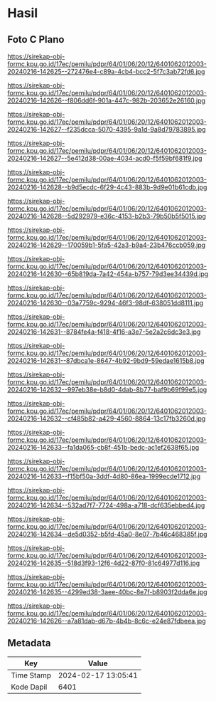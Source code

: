 # Hasil

## Foto C Plano

https://sirekap-obj-formc.kpu.go.id/17ec/pemilu/pdpr/64/01/06/20/12/6401062012003-20240216-142625--272476e4-c89a-4cb4-bcc2-5f7c3ab72fd6.jpg

https://sirekap-obj-formc.kpu.go.id/17ec/pemilu/pdpr/64/01/06/20/12/6401062012003-20240216-142626--f806dd6f-901a-447c-982b-203652e26160.jpg

https://sirekap-obj-formc.kpu.go.id/17ec/pemilu/pdpr/64/01/06/20/12/6401062012003-20240216-142627--f235dcca-5070-4395-9a1d-9a8d79783895.jpg

https://sirekap-obj-formc.kpu.go.id/17ec/pemilu/pdpr/64/01/06/20/12/6401062012003-20240216-142627--5e412d38-00ae-4034-acd0-f5f59bf681f9.jpg

https://sirekap-obj-formc.kpu.go.id/17ec/pemilu/pdpr/64/01/06/20/12/6401062012003-20240216-142628--b9d5ecdc-6f29-4c43-883b-9d9e01b61cdb.jpg

https://sirekap-obj-formc.kpu.go.id/17ec/pemilu/pdpr/64/01/06/20/12/6401062012003-20240216-142628--5d292979-e36c-4153-b2b3-79b50b5f5015.jpg

https://sirekap-obj-formc.kpu.go.id/17ec/pemilu/pdpr/64/01/06/20/12/6401062012003-20240216-142629--170059b1-5fa5-42a3-b9a4-23b476ccb059.jpg

https://sirekap-obj-formc.kpu.go.id/17ec/pemilu/pdpr/64/01/06/20/12/6401062012003-20240216-142630--65b819da-7a42-454a-b757-79d3ee34439d.jpg

https://sirekap-obj-formc.kpu.go.id/17ec/pemilu/pdpr/64/01/06/20/12/6401062012003-20240216-142630--03a7759c-9294-46f3-98df-638051dd8111.jpg

https://sirekap-obj-formc.kpu.go.id/17ec/pemilu/pdpr/64/01/06/20/12/6401062012003-20240216-142631--8784fe4a-f418-4f16-a3e7-5e2a2c6dc3e3.jpg

https://sirekap-obj-formc.kpu.go.id/17ec/pemilu/pdpr/64/01/06/20/12/6401062012003-20240216-142631--87dbca1e-8647-4b92-9bd9-59edae1615b8.jpg

https://sirekap-obj-formc.kpu.go.id/17ec/pemilu/pdpr/64/01/06/20/12/6401062012003-20240216-142632--997eb38e-b8d0-4dab-8b77-baf9b69f99e5.jpg

https://sirekap-obj-formc.kpu.go.id/17ec/pemilu/pdpr/64/01/06/20/12/6401062012003-20240216-142632--cf485b82-a429-4560-8864-13c17fb3260d.jpg

https://sirekap-obj-formc.kpu.go.id/17ec/pemilu/pdpr/64/01/06/20/12/6401062012003-20240216-142633--fa1da065-cb8f-451b-bedc-ac1ef2638f65.jpg

https://sirekap-obj-formc.kpu.go.id/17ec/pemilu/pdpr/64/01/06/20/12/6401062012003-20240216-142633--f15bf50a-3ddf-4d80-86ea-1999ecde1712.jpg

https://sirekap-obj-formc.kpu.go.id/17ec/pemilu/pdpr/64/01/06/20/12/6401062012003-20240216-142634--532ad7f7-7724-498a-a718-dcf635ebbed4.jpg

https://sirekap-obj-formc.kpu.go.id/17ec/pemilu/pdpr/64/01/06/20/12/6401062012003-20240216-142634--de5d0352-b5fd-45a0-8e07-7b46c468385f.jpg

https://sirekap-obj-formc.kpu.go.id/17ec/pemilu/pdpr/64/01/06/20/12/6401062012003-20240216-142635--518d3f93-12f6-4d22-87f0-81c64977d116.jpg

https://sirekap-obj-formc.kpu.go.id/17ec/pemilu/pdpr/64/01/06/20/12/6401062012003-20240216-142635--4299ed38-3aee-40bc-8e7f-b8903f2dda6e.jpg

https://sirekap-obj-formc.kpu.go.id/17ec/pemilu/pdpr/64/01/06/20/12/6401062012003-20240216-142626--a7a81dab-d67b-4b4b-8c6c-e24e87fdbeea.jpg


## Metadata

| Key        | Value               |
| ---------- | ------------------- |
| Time Stamp | 2024-02-17 13:05:41 |
| Kode Dapil | 6401                |




